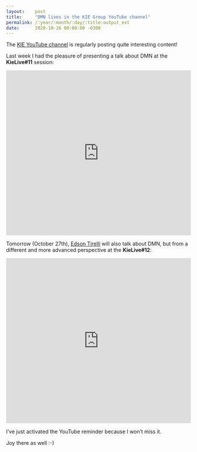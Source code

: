 ```yaml
---
layout:    post
title:     "DMN lives in the KIE Group YouTube channel"
permalink: /:year/:month/:day/:title:output_ext
date:      2020-10-26 00:00:00 -0300
---
```


The [KIE YouTube channel](https://www.youtube.com/channel/UCUjeymTM-TrwHs36388VRbw) is regularly posting quite interesting content!

Last week I had the pleasure of presenting a talk about DMN at the **KieLive#11** session:

<iframe width="100%" height="450" src="https://www.youtube.com/embed/66Q--bWibKQ" frameborder="0" allow="accelerometer; autoplay; clipboard-write; encrypted-media; gyroscope; picture-in-picture" allowfullscreen></iframe>

Tomorrow (October 27th), [Edson Tirelli](https://blog.kie.org/all?search_authors=33) will also talk about DMN, but from a different and more advanced perspective at the **KieLive#12**:

<iframe width="100%" height="450" src="https://www.youtube.com/embed/BGcVXVMrBTQ" frameborder="0" allow="accelerometer; autoplay; clipboard-write; encrypted-media; gyroscope; picture-in-picture" allowfullscreen></iframe>

I’ve just activated the YouTube reminder because I won’t miss it.

Joy there as well :-)



